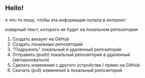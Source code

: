 ## Hello!

я что-то пишу, чтобы эта информация попала в интернет

коварный текст, которого не будет на локальном репозитории

1. Создать аккаунт на GitHub
2. Создать локальные репозиторий
3. "Подружить" локальный и удаленный репозиторий
4. Отправить (push) локальный репозиторий в удаленный (авторизоваться)
5. Сделать изменения с другого устройства / прямо на GitHub
6. Скачать (pull) изменения в локальный репозиторий